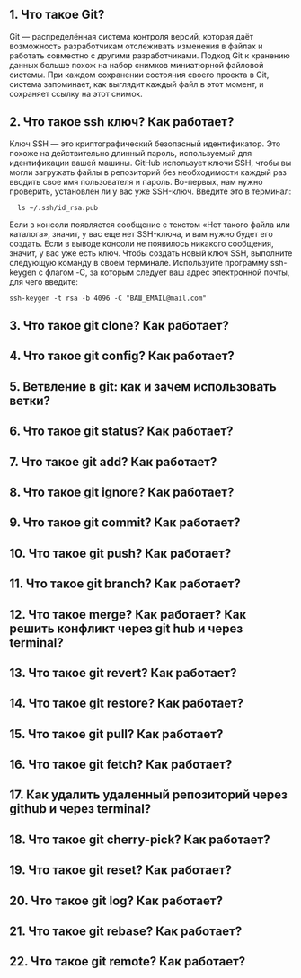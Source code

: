 ## 1. Что такое Git?
Git — распределённая система контроля версий, которая даёт возможность разработчикам отслеживать изменения в файлах и работать совместно с другими разработчиками.
Подход Git к хранению данных больше похож на набор снимков миниатюрной файловой системы. При каждом сохранении состояния своего проекта в Git, система запоминает, как выглядит каждый файл в этот момент, и сохраняет ссылку на этот снимок.

## 2. Что такое ssh ключ? Как работает?
Ключ SSH — это криптографический безопасный идентификатор. Это похоже на действительно длинный пароль, используемый для идентификации вашей машины. GitHub использует ключи SSH, чтобы вы могли загружать файлы в репозиторий без необходимости каждый раз вводить свое имя пользователя и пароль.
Во-первых, нам нужно проверить, установлен ли у вас уже SSH-ключ. Введите это в терминал:
      
      ls ~/.ssh/id_rsa.pub
Если в консоли появляется сообщение с текстом «Нет такого файла или каталога», значит, у вас еще нет SSH-ключа, и вам нужно будет его создать. Если в выводе консоли не появилось никакого сообщения, значит, у вас уже есть ключ.
Чтобы создать новый ключ SSH, выполните следующую команду в своем терминале. Используйте программу ssh-keygen с флагом -C, за которым следует ваш адрес электронной почты, для чего введите:

    ssh-keygen -t rsa -b 4096 -C "ВАШ_EMAIL@mail.com"






## 3. Что такое git clone? Как работает?
## 4. Что такое git config? Как работает?
## 5. Ветвление в git: как и зачем использовать ветки?
## 6. Что такое git status? Как работает?
## 7. Что такое git add? Как работает?
## 8. Что такое git ignore? Как работает?
## 9. Что такое git commit? Как работает?
## 10. Что такое git push? Как работает?
## 11. Что такое git branch? Как работает?
## 12. Что такое merge? Как работает? Как решить конфликт через git hub и через terminal?
## 13. Что такое git revert? Как работает?
## 14. Что такое git restore? Как работает?
## 15. Что такое git pull? Как работает?
## 16. Что такое git fetch? Как работает?
## 17. Как удалить удаленный репозиторий через github и через terminal?
## 18. Что такое git cherry-pick? Как работает?
## 19. Что такое git reset? Как работает?
## 20. Что такое git log? Как работает?
## 21. Что такое git rebase? Как работает?
## 22. Что такое git remote? Как работает?
